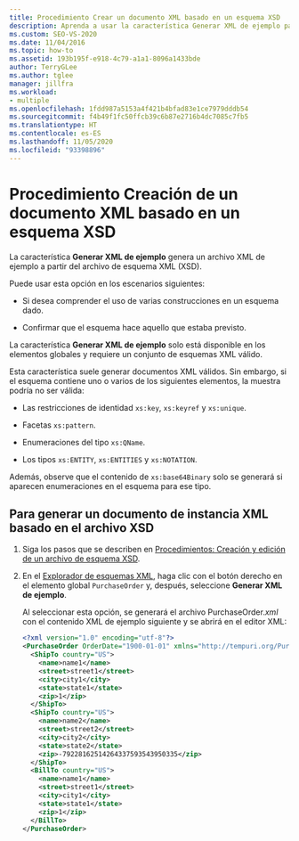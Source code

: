```yaml
---
title: Procedimiento Crear un documento XML basado en un esquema XSD
description: Aprenda a usar la característica Generar XML de ejemplo para crear un documento XML basado en un esquema XSD.
ms.custom: SEO-VS-2020
ms.date: 11/04/2016
ms.topic: how-to
ms.assetid: 193b195f-e918-4c79-a1a1-8096a1433bde
author: TerryGLee
ms.author: tglee
manager: jillfra
ms.workload:
- multiple
ms.openlocfilehash: 1fdd987a5153a4f421b4bfad83e1ce7979dddb54
ms.sourcegitcommit: f4b49f1fc50ffcb39c6b87e2716b4dc7085c7fb5
ms.translationtype: HT
ms.contentlocale: es-ES
ms.lasthandoff: 11/05/2020
ms.locfileid: "93398896"
---
```

# <a name="how-to-create-an-xml-document-based-on-an-xsd-schema"></a>Procedimiento Creación de un documento XML basado en un esquema XSD

La característica **Generar XML de ejemplo** genera un archivo XML de ejemplo a partir del archivo de esquema XML (XSD).

Puede usar esta opción en los escenarios siguientes:

- Si desea comprender el uso de varias construcciones en un esquema dado.

- Confirmar que el esquema hace aquello que estaba previsto.

La característica **Generar XML de ejemplo** solo está disponible en los elementos globales y requiere un conjunto de esquemas XML válido.

Esta característica suele generar documentos XML válidos. Sin embargo, si el esquema contiene uno o varios de los siguientes elementos, la muestra podría no ser válida:

- Las restricciones de identidad `xs:key`, `xs:keyref` y `xs:unique`.

- Facetas `xs:pattern`.

- Enumeraciones del tipo `xs:QName`.

- Los tipos `xs:ENTITY`, `xs:ENTITIES` y `xs:NOTATION`.

Además, observe que el contenido de `xs:base64Binary` solo se generará si aparecen enumeraciones en el esquema para ese tipo.

## <a name="to-generate-an-xml-instance-document-based-on-the-xsd-file"></a>Para generar un documento de instancia XML basado en el archivo XSD

1. Siga los pasos que se describen en [Procedimientos: Creación y edición de un archivo de esquema XSD](../xml-tools/how-to-create-and-edit-an-xsd-schema-file.md).

2. En el [Explorador de esquemas XML](../xml-tools/xml-schema-explorer.md), haga clic con el botón derecho en el elemento global `PurchaseOrder` y, después, seleccione **Generar XML de ejemplo**.

     Al seleccionar esta opción, se generará el archivo PurchaseOrder.*xml* con el contenido XML de ejemplo siguiente y se abrirá en el editor XML:

    ```xml
    <?xml version="1.0" encoding="utf-8"?>
    <PurchaseOrder OrderDate="1900-01-01" xmlns="http://tempuri.org/PurchaseOrderSchema.xsd">
      <ShipTo country="US">
        <name>name1</name>
        <street>street1</street>
        <city>city1</city>
        <state>state1</state>
        <zip>1</zip>
      </ShipTo>
      <ShipTo country="US">
        <name>name2</name>
        <street>street2</street>
        <city>city2</city>
        <state>state2</state>
        <zip>-79228162514264337593543950335</zip>
      </ShipTo>
      <BillTo country="US">
        <name>name1</name>
        <street>street1</street>
        <city>city1</city>
        <state>state1</state>
        <zip>1</zip>
      </BillTo>
    </PurchaseOrder>
    ```
